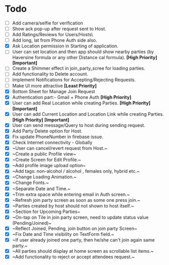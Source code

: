 # Todo
- [ ] Add camera/selfie for verification
- [ ] Show ack pop-up after request sent to Host.
- [ ] Add Ratings/Reviews for Users/Hosts\
- [ ] Add long, lat from Phone Auth side also.
- [X] Ask Location permission in Starting of application.
- [ ] User can set location and then app should show nearby parties (by Haversine formula or any other Distance cal formula). **[High Priority]** **[Important]**
- [ ] Create a Shimmer effect in join_party_scree for loading parties.
- [ ] Add functionality to Delete account.
- [ ] Implement Notifications for Accepting/Rejecting Requests.
- [ ] Make UI more attractive **[Least Priority]**
- [X] Bottom Sheet for Manage Join Request
- [X] Authentication part:- Gmail + Phone Auth **[High Priority]**
- [X] User can add Real Location while creating Parties. **[High Priority]** **[Important]**
- [X] User can add Current Location and Location Link while creating Parties. **[High Priority]** **[Important]**
- [X] User can send message/Query to host during sending request.
- [X] Add Party Delete option for Host.
- [X] Fix update PhoneNumber in firebase issue.
- [X] Check Internet connectivity - Globally
- [X] ~User can cancel/revert request from Host.~
- [X] ~Create a public Profile view~
- [X] ~Create Screen for Edit Profile.~
- [X] ~Add profile image upload option~
- [X] ~Add tags: non-alcohol / alcohol , females only, hybrid etc.~
- [X] ~Change Loading Animation.~
- [X] ~Change Fonts.~
- [X] ~Separate Date and Time.~
- [X] ~Trim extra space while entering email in Auth screen.~
- [X] ~Refresh join party screen as soon as some one press join.~
- [X] ~Parties created by host should not shown to host itself.~
- [X] ~Section for Upcoming Parties~
- [X] ~On-tap on Tile in join party screen, need to update status value (Pending/Joined)~
- [X] ~Reflect Joined, Pending, join button on join party Screen~
- [x] ~Fix Date and Time visibility on TextForm field.~
- [X] ~If user already joined one party, then he/she can't join again same party.~
- [X] ~All parties should display at home screen as scrollable list items.~
- [X] ~Add functionality to reject or accept attendees request.~